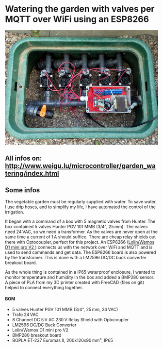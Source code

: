 # Watering the garden with valves per MQTT over WiFi using an ESP8266

![garden_watering](png/garden_watering_800.png "garden watering")

## All infos on: <http://www.weigu.lu/microcontroller/garden_watering/index.html>

## Some infos

The vegetable garden must be regularly supplied with water. To save water, I use drip hoses, and to simplify my life, I have automated the control of the irrigation.

It began with a command of a box with 5 magnetic valves from Hunter. The box contained 5 valves Hunter PGV 101 MMB (3/4", 25&#8239;mm). The valves need 24&#8239;VAC, so we need a transformer. As the valves are never open at the same time a current of 1&#8239;A should suffice. There are cheap relay shields out there with Optocoupler, perfect for this project. An ESP8266 ([Lolin/Wemos D1 mini pro V2 ](https://www.wemos.cc/en/latest/d1/d1_mini_pro.html)) connects us with the network over WiFi and MQTT and is used to send commands and get data. The ESP8266 board is also powered by the transformer. This is done with a LM2596 DC/DC buck converter breakout board.

As the whole thing is contained in a  IP65 waterproof enclosure, I wanted to monitor temperature and humidity in the box and added a BMP280 sensor. A piece of PLA from my 3D printer created with FreeCAD (files on git) helped to connect everything together.

#### BOM

- 5 valves Hunter PGV 101 MMB (3/4", 25&#8239;mm, 24&#8239;VAC)
- Trafo 24&#8239;VAC
- 8 Channel DC 5&#8239;V AC 230&#8239;V Relay Shield with Optocoupler
- LM2596 DC/DC Buck Converter
- Lolin/Wemos D1 mini pro V2
- BMP280 breakout board
- BOPLA ET-237 Euromas II, 200x120x90&#8239;mm³, IP65
